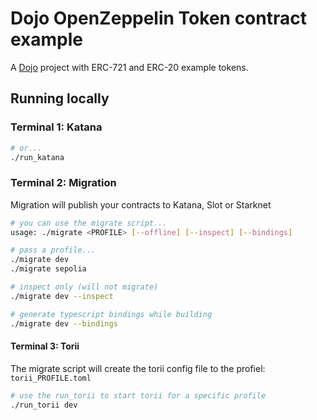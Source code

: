 # Dojo OpenZeppelin Token contract example

A [Dojo](https://book.dojoengine.org/) project with ERC-721 and ERC-20 example tokens.


## Running locally

### Terminal 1: Katana

```bash
# or...
./run_katana
```

### Terminal 2: Migration

Migration will publish your contracts to Katana, Slot or Starknet

```bash
# you can use the migrate script...
usage: ./migrate <PROFILE> [--offline] [--inspect] [--bindings]

# pass a profile...
./migrate dev
./migrate sepolia

# inspect only (will not migrate)
./migrate dev --inspect

# generate typescript bindings while building
./migrate dev --bindings

```

#### Terminal 3: Torii

The migrate script will create the torii config file to the profiel: `torii_PROFILE.toml`

```bash
# use the run_torii to start torii for a specific profile
./run_torii dev
```
